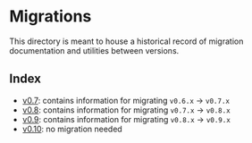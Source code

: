 # Migrations

This directory is meant to house a historical record of migration documentation and utilities between versions.

## Index

* [v0.7](https://github.com/go-vela/community/blob/master/migrations/v0.7): contains information for migrating `v0.6.x` -> `v0.7.x`
* [v0.8](https://github.com/go-vela/community/blob/master/migrations/v0.8): contains information for migrating `v0.7.x` -> `v0.8.x`
* [v0.9](https://github.com/go-vela/community/blob/master/migrations/v0.9): contains information for migrating `v0.8.x` -> `v0.9.x`
* [v0.10](https://github.com/go-vela/community/blob/master/migrations/v0.10): no migration needed
